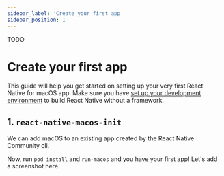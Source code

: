 ```yaml
---
sidebar_label: 'Create your first app'
sidebar_position: 1
---
```


TODO

# Create your first app

This guide will help you get started on setting up your very first React Native for macOS app. Make sure you have [set up your development environment](https://reactnative.dev/docs/environment-setup) to build React Native without a framework.

## 1. `react-native-macos-init`

We can add macOS to an existing app created by the React Native Community cli.

Now, run `pod install` and `run-macos` and you have your first app! Let's add a screenshot here. 
